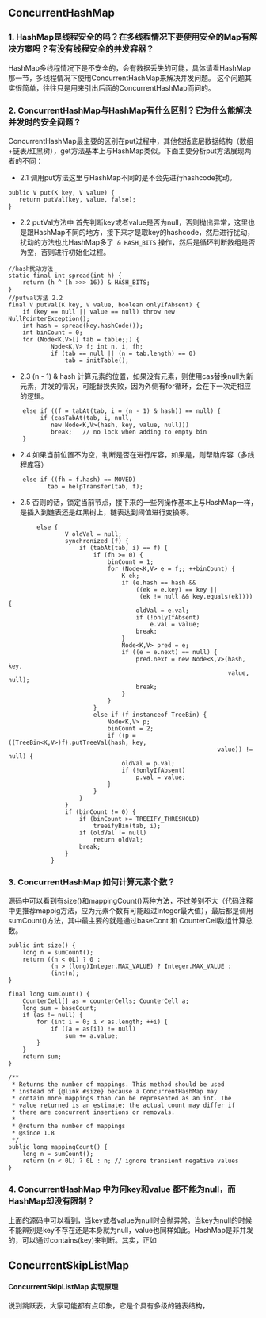 ## ConcurrentHashMap
 
### 1. HashMap是线程安全的吗？在多线程情况下要使用安全的Map有解决方案吗？有没有线程安全的并发容器？

HashMap多线程情况下是不安全的，会有数据丢失的可能，具体请看HashMap那一节，多线程情况下使用ConcurrentHashMap来解决并发问题。
这个问题其实很简单，往往只是用来引出后面的ConcurrentHashMap而问的。

### 2. ConcurrentHashMap与HashMap有什么区别？它为什么能解决并发时的安全问题？

ConcurrentHashMap最主要的区别在put过程中，其他包括底层数据结构（数组+链表/红黑树），get方法基本上与HashMap类似。下面主要分析put方法展现两者的不同：
- 2.1 调用put方法这里与HashMap不同的是不会先进行hashcode扰动。
```
public V put(K key, V value) {
   return putVal(key, value, false);
}
```
- 2.2 putVal方法中 首先判断key或者value是否为null，否则抛出异常，这里也是跟HashMap不同的地方，接下来才是取key的hashcode，然后进行扰动，扰动的方法也比HashMap多了``` & HASH_BITS``` 操作，然后是循环判断数组是否为空，否则进行初始化过程。
```
//hash扰动方法
static final int spread(int h) {
    return (h ^ (h >>> 16)) & HASH_BITS;
}
//putval方法 2.2
final V putVal(K key, V value, boolean onlyIfAbsent) {
    if (key == null || value == null) throw new NullPointerException();
    int hash = spread(key.hashCode());
    int binCount = 0;
    for (Node<K,V>[] tab = table;;) {
            Node<K,V> f; int n, i, fh;
            if (tab == null || (n = tab.length) == 0)
                tab = initTable();

```
- 2.3 (n - 1) & hash 计算元素的位置，如果没有元素，则使用cas替换null为新元素，并发的情况，可能替换失败，因为外侧有for循环，会在下一次走相应的逻辑。

```
    else if ((f = tabAt(tab, i = (n - 1) & hash)) == null) {
         if (casTabAt(tab, i, null,
            new Node<K,V>(hash, key, value, null)))
            break;   // no lock when adding to empty bin
    }
```
- 2.4 如果当前位置不为空，判断是否在进行库容，如果是，则帮助库容（多线程库容）
```
    else if ((fh = f.hash) == MOVED)
           tab = helpTransfer(tab, f);
```
- 2.5 否则的话，锁定当前节点，接下来的一些列操作基本上与HashMap一样，是插入到链表还是红黑树上，链表达到阈值进行变换等。
 
```
        else {
                V oldVal = null;
                synchronized (f) {
                    if (tabAt(tab, i) == f) {
                        if (fh >= 0) {
                            binCount = 1;
                            for (Node<K,V> e = f;; ++binCount) {
                                K ek;
                                if (e.hash == hash &&
                                    ((ek = e.key) == key ||
                                     (ek != null && key.equals(ek)))) {
                                    oldVal = e.val;
                                    if (!onlyIfAbsent)
                                        e.val = value;
                                    break;
                                }
                                Node<K,V> pred = e;
                                if ((e = e.next) == null) {
                                    pred.next = new Node<K,V>(hash, key,
                                                              value, null);
                                    break;
                                }
                            }
                        }
                        else if (f instanceof TreeBin) {
                            Node<K,V> p;
                            binCount = 2;
                            if ((p = ((TreeBin<K,V>)f).putTreeVal(hash, key,
                                                           value)) != null) {
                                oldVal = p.val;
                                if (!onlyIfAbsent)
                                    p.val = value;
                            }
                        }
                    }
                }
                if (binCount != 0) {
                    if (binCount >= TREEIFY_THRESHOLD)
                        treeifyBin(tab, i);
                    if (oldVal != null)
                        return oldVal;
                    break;
                }
            }
```

### 3. ConcurrentHashMap 如何计算元素个数？
源码中可以看到有size()和mappingCount()两种方法，不过差别不大（代码注释中更推荐mappig方法，应为元素个数有可能超过integer最大值），最后都是调用sumCount()方法，其中最主要的就是通过baseCont 和 CounterCell数组计算总数。

```
public int size() {
    long n = sumCount();
    return ((n < 0L) ? 0 :
            (n > (long)Integer.MAX_VALUE) ? Integer.MAX_VALUE :
            (int)n);
}

final long sumCount() {
    CounterCell[] as = counterCells; CounterCell a;
    long sum = baseCount;
    if (as != null) {
        for (int i = 0; i < as.length; ++i) {
            if ((a = as[i]) != null)
                sum += a.value;
        }
    }
    return sum;
}

/**
 * Returns the number of mappings. This method should be used
 * instead of {@link #size} because a ConcurrentHashMap may
 * contain more mappings than can be represented as an int. The
 * value returned is an estimate; the actual count may differ if
 * there are concurrent insertions or removals.
 *
 * @return the number of mappings
 * @since 1.8
 */
public long mappingCount() {
    long n = sumCount();
    return (n < 0L) ? 0L : n; // ignore transient negative values
}

```
### 4. ConcurrentHashMap 中为何key和value 都不能为null，而HashMap却没有限制？
上面的源码中可以看到，当key或者value为null时会抛异常。当key为null的时候不能辨别是key不存在还是本身就为null，value也同样如此。HashMap是非并发的，可以通过contains(key)来判断。其实，正如


## ConcurrentSkipListMap

#### ConcurrentSkipListMap 实现原理
说到跳跃表，大家可能都有点印象，它是个具有多级的链表结构，















 

